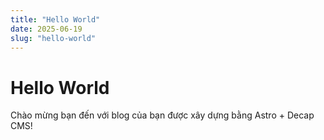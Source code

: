 ```yaml
---
title: "Hello World"
date: 2025-06-19
slug: "hello-world"
---
```


# Hello World

Chào mừng bạn đến với blog của bạn được xây dựng bằng Astro + Decap CMS!